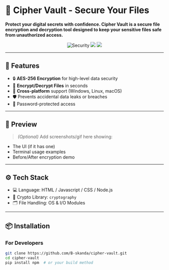 # 🔐 Cipher Vault - Secure Your Files

**Protect your digital secrets with confidence. Cipher Vault is a secure file encryption and decryption tool designed to keep your sensitive files safe from unauthorized access.**

<div align="center">
  <img src="https://img.shields.io/badge/security-strong-blueviolet" alt="Security">
  <img src="https://img.shields.io/badge/license-MIT-green">
  <img src="https://img.shields.io/badge/status-active-brightgreen">
</div>

---

## 🚀 Features

- 🔒 **AES-256 Encryption** for high-level data security  
- 📂 **Encrypt/Decrypt Files** in seconds  
- 🧪 **Cross-platform** support (Windows, Linux, macOS)  
- 🛡️ Prevents accidental data leaks or breaches  
- 🔐 Password-protected access  

---

## 📸 Preview

> _(Optional)_ Add screenshots/gif here showing:
- The UI (if it has one)
- Terminal usage examples
- Before/After encryption demo

---

## ⚙️ Tech Stack

- 💻 Language: HTML / Javascript / CSS / Node.js
- 🔐 Crypto Library: `cryptography`
- 🗂 File Handling: OS & I/O Modules

---

## 📦 Installation

### For Developers

```bash
git clone https://github.com/B-skanda/cipher-vault.git
cd cipher-vault
pip install npm  # or your build method